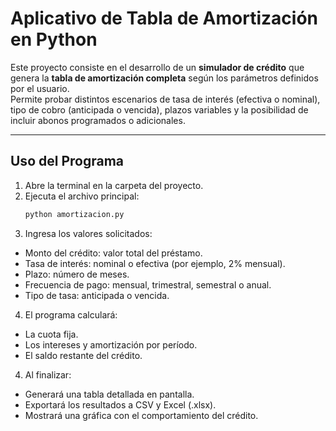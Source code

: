 # Aplicativo de Tabla de Amortización en Python

Este proyecto consiste en el desarrollo de un **simulador de crédito** que genera la **tabla de amortización completa** según los parámetros definidos por el usuario.  
Permite probar distintos escenarios de tasa de interés (efectiva o nominal), tipo de cobro (anticipada o vencida), plazos variables y la posibilidad de incluir abonos programados o adicionales.

---

## Uso del Programa

1. Abre la terminal en la carpeta del proyecto.  
2. Ejecuta el archivo principal:  
   ```bash
   python amortizacion.py  
3. Ingresa los valores solicitados:  
- Monto del crédito: valor total del préstamo.  
- Tasa de interés: nominal o efectiva (por ejemplo, 2% mensual).  
- Plazo: número de meses.  
- Frecuencia de pago: mensual, trimestral, semestral o anual.  
- Tipo de tasa: anticipada o vencida.  
4. El programa calculará:   
- La cuota fija.  
- Los intereses y amortización por período.  
- El saldo restante del crédito.  
4. Al finalizar:  
- Generará una tabla detallada en pantalla.  
- Exportará los resultados a CSV y Excel (.xlsx).  
- Mostrará una gráfica con el comportamiento del crédito.  
